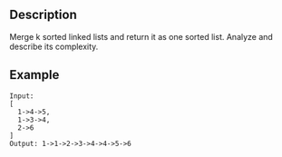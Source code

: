 ## Description

Merge k sorted linked lists and return it as one sorted list. Analyze and describe its complexity.

## Example

```
Input:
[
  1->4->5,
  1->3->4,
  2->6
]
Output: 1->1->2->3->4->4->5->6
```
